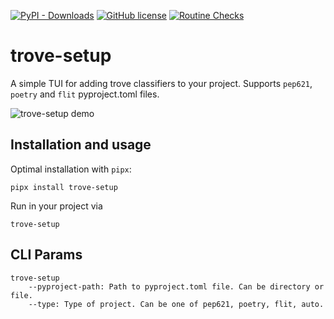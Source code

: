 [![PyPI - Downloads](https://img.shields.io/pypi/dd/trove-setup)](https://pypi.org/p/trove-setup)
[![GitHub license](https://img.shields.io/github/license/jvllmr/trove-setup)](https://github.com/jvllmr/trove-setup/blob/dev/LICENSE)
[![Routine Checks](https://github.com/jvllmr/trove-setup/actions/workflows/test.yaml/badge.svg)](https://github.com/jvllmr/trove-setup/actions/workflows/test.yaml)

# trove-setup

A simple TUI for adding trove classifiers to your project.
Supports `pep621`, `poetry` and `flit` pyproject.toml files.

![trove-setup demo](demo/demo.gif)

## Installation and usage

Optimal installation with `pipx`:

```shell
pipx install trove-setup
```

Run in your project via

```shell
trove-setup
```

## CLI Params

```
trove-setup
    --pyproject-path: Path to pyproject.toml file. Can be directory or file.
    --type: Type of project. Can be one of pep621, poetry, flit, auto.
```
